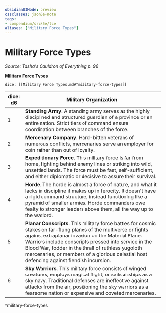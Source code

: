 ```yaml
---
obsidianUIMode: preview
cssclasses: json5e-note
tags:
- compendium/src/5e/tce
aliases: ["Military Force Types"]
---
```

# Military Force Types
*Source: Tasha's Cauldron of Everything p. 96* 

**Military Force Types**

`dice: [[Military Force Types.md#^military-force-types]]`

| dice: d6 | Military Organization |
|----------|-----------------------|
| 1 | **Standing Army**. A standing army serves as the highly disciplined and structured guardian of a province or an entire nation. Strict tiers of command ensure coordination between branches of the force. |
| 2 | **Mercenary Company**. Hard-bitten veterans of numerous conflicts, mercenaries serve an employer for coin rather than out of loyalty. |
| 3 | **Expeditionary Force**. This military force is far from home, fighting behind enemy lines or striking into wild, unsettled lands. The force must be fast, self-sufficient, and either diplomatic or decisive to assure their survival. |
| 4 | **Horde**. The horde is almost a force of nature, and what it lacks in discipline it makes up in ferocity. It doesn't have a rigid command structure, instead functioning like a pyramid of smaller armies. Horde commanders owe fealty to stronger leaders above them, all the way up to the warlord. |
| 5 | **Planar Conscripts**. This military force battles for cosmic stakes on far-flung planes of the multiverse or fights against extraplanar invasion on the Material Plane. Warriors include conscripts pressed into service in the Blood War, fodder in the thrall of ruthless yugoloth mercenaries, or members of a glorious celestial host defending against fiendish incursion. |
| 6 | **Sky Warriors**. This military force consists of winged creatures, employs magical flight, or sails airships as a sky navy. Traditional defenses are ineffective against attacks from the air, positioning the sky warriors as a fearsome nation or expensive and coveted mercenaries. |
^military-force-types